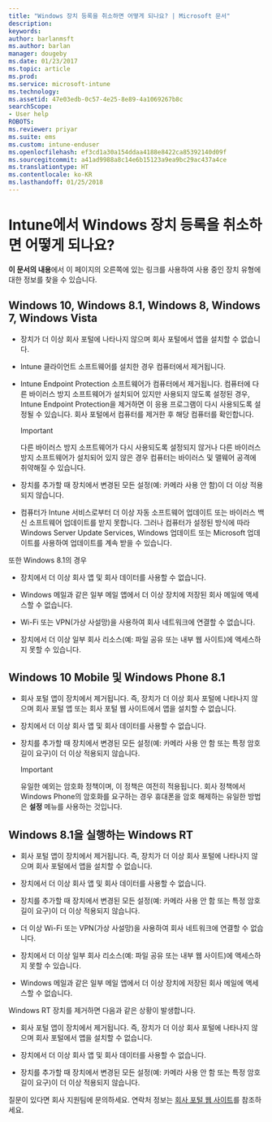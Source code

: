 ```yaml
---
title: "Windows 장치 등록을 취소하면 어떻게 되나요? | Microsoft 문서"
description: 
keywords: 
author: barlanmsft
ms.author: barlan
manager: dougeby
ms.date: 01/23/2017
ms.topic: article
ms.prod: 
ms.service: microsoft-intune
ms.technology: 
ms.assetid: 47e03edb-0c57-4e25-8e89-4a1069267b8c
searchScope:
- User help
ROBOTS: 
ms.reviewer: priyar
ms.suite: ems
ms.custom: intune-enduser
ms.openlocfilehash: ef3cd1a30a154ddaa4188e8422ca85392140d09f
ms.sourcegitcommit: a41ad9988a8c14e6b15123a9ea9bc29ac437a4ce
ms.translationtype: HT
ms.contentlocale: ko-KR
ms.lasthandoff: 01/25/2018
---
```

# <a name="what-happens-if-you-unenroll-your-windows-device-from-intune"></a>Intune에서 Windows 장치 등록을 취소하면 어떻게 되나요?

**이 문서의 내용**에서 이 페이지의 오른쪽에 있는 링크를 사용하여 사용 중인 장치 유형에 대한 정보를 찾을 수 있습니다.


## <a name="windows-10-windows-81-windows-8-windows-7-windows-vista"></a>Windows 10, Windows 8.1, Windows 8, Windows 7, Windows Vista

-   장치가 더 이상 회사 포털에 나타나지 않으며 회사 포털에서 앱을 설치할 수 없습니다.

-   Intune 클라이언트 소프트웨어를 설치한 경우 컴퓨터에서 제거됩니다.

-   Intune Endpoint Protection 소프트웨어가 컴퓨터에서 제거됩니다. 컴퓨터에 다른 바이러스 방지 소프트웨어가 설치되어 있지만 사용되지 않도록 설정된 경우, Intune Endpoint Protection을 제거하면 이 응용 프로그램이 다시 사용되도록 설정될 수 있습니다. 회사 포털에서 컴퓨터를 제거한 후 해당 컴퓨터를 확인합니다.

    > [!IMPORTANT]
    > 다른 바이러스 방지 소프트웨어가 다시 사용되도록 설정되지 않거나 다른 바이러스 방지 소프트웨어가 설치되어 있지 않은 경우 컴퓨터는 바이러스 및 맬웨어 공격에 취약해질 수 있습니다.

-   장치를 추가할 때 장치에서 변경된 모든 설정(예: 카메라 사용 안 함)이 더 이상 적용되지 않습니다.

-   컴퓨터가 Intune 서비스로부터 더 이상 자동 소프트웨어 업데이트 또는 바이러스 백신 소프트웨어 업데이트를 받지 못합니다. 그러나 컴퓨터가 설정된 방식에 따라 Windows Server Update Services, Windows 업데이트 또는 Microsoft 업데이트를 사용하여 업데이트를 계속 받을 수 있습니다.

또한 Windows 8.1의 경우

-   장치에서 더 이상 회사 앱 및 회사 데이터를 사용할 수 없습니다.

-   Windows 메일과 같은 일부 메일 앱에서 더 이상 장치에 저장된 회사 메일에 액세스할 수 없습니다.

-   Wi-Fi 또는 VPN(가상 사설망)을 사용하여 회사 네트워크에 연결할 수 없습니다.

-   장치에서 더 이상 일부 회사 리소스(예: 파일 공유 또는 내부 웹 사이트)에 액세스하지 못할 수 있습니다.

## <a name="windows-10-mobile-and-windows-phone-81"></a>Windows 10 Mobile 및 Windows Phone 8.1

-   회사 포털 앱이 장치에서 제거됩니다. 즉, 장치가 더 이상 회사 포털에 나타나지 않으며 회사 포털 앱 또는 회사 포털 웹 사이트에서 앱을 설치할 수 없습니다.

-   장치에서 더 이상 회사 앱 및 회사 데이터를 사용할 수 없습니다.

-   장치를 추가할 때 장치에서 변경된 모든 설정(예: 카메라 사용 안 함 또는 특정 암호 길이 요구)이 더 이상 적용되지 않습니다.

    > [!IMPORTANT]
    > 유일한 예외는 암호화 정책이며, 이 정책은 여전히 적용됩니다. 회사 정책에서 Windows Phone의 암호화를 요구하는 경우 휴대폰을 암호 해제하는 유일한 방법은 **설정** 메뉴를 사용하는 것입니다.

## <a name="windows-rt-running-windows-81"></a>Windows 8.1을 실행하는 Windows RT

-   회사 포털 앱이 장치에서 제거됩니다. 즉, 장치가 더 이상 회사 포털에 나타나지 않으며 회사 포털에서 앱을 설치할 수 없습니다.

-   장치에서 더 이상 회사 앱 및 회사 데이터를 사용할 수 없습니다.

-   장치를 추가할 때 장치에서 변경된 모든 설정(예: 카메라 사용 안 함 또는 특정 암호 길이 요구)이 더 이상 적용되지 않습니다.

-   더 이상 Wi-Fi 또는 VPN(가상 사설망)을 사용하여 회사 네트워크에 연결할 수 없습니다.

-   장치에서 더 이상 일부 회사 리소스(예: 파일 공유 또는 내부 웹 사이트)에 액세스하지 못할 수 있습니다.

-   Windows 메일과 같은 일부 메일 앱에서 더 이상 장치에 저장된 회사 메일에 액세스할 수 없습니다.

Windows RT 장치를 제거하면 다음과 같은 상황이 발생합니다.

-   회사 포털 앱이 장치에서 제거됩니다. 즉, 장치가 더 이상 회사 포털에 나타나지 않으며 회사 포털에서 앱을 설치할 수 없습니다.

-   장치에서 더 이상 회사 앱 및 회사 데이터를 사용할 수 없습니다.

-   장치를 추가할 때 장치에서 변경된 모든 설정(예: 카메라 사용 안 함 또는 특정 암호 길이 요구)이 더 이상 적용되지 않습니다.

질문이 있다면 회사 지원팀에 문의하세요. 연락처 정보는 [회사 포털 웹 사이트](https://portal.manage.microsoft.com#HelpDeskDialog)를 참조하세요.
